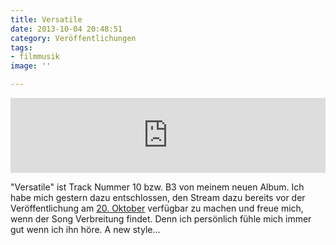 ```yaml
---
title: Versatile
date: 2013-10-04 20:48:51
category: Veröffentlichungen
tags:
- filmmusik
image: ''

---
```


<iframe style="border: 0; width: 100%; height: 120px;" src="http://bandcamp.com/EmbeddedPlayer/album=2367992960/size=medium/bgcol=ffffff/linkcol=0687f5/t=10/transparent=true/" seamless></iframe>
  
"Versatile" ist Track Nummer 10 bzw. B3 von meinem neuen Album. Ich habe mich gestern dazu entschlossen, den Stream dazu bereits vor der Veröffentlichung am [20. Oktober](http://www.misantropolis.de/2013/10/filmmusik-der-countdown-lauft/) verfügbar zu machen und freue mich, wenn der Song Verbreitung findet. Denn ich persönlich fühle mich immer gut wenn ich ihn höre. A new style...
